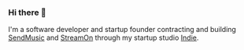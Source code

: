 ### Hi there 👋

I'm a software developer and startup founder contracting and building [SendMusic](https://sendmusic.com/directory) and [StreamOn](https://streamon.app) through my startup studio [Indie](https://indie.tech).

<!--
Here are some ideas to get you started:

- 🔭 I’m currently working on ...
- 🌱 I’m currently learning ...
- 👯 I’m looking to collaborate on ...
- 🤔 I’m looking for help with ...
- 💬 Ask me about ...
- 📫 How to reach me: ...
- 😄 Pronouns: ...
- ⚡ Fun fact: ...
-->

